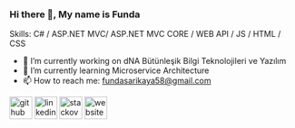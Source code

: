 ### Hi there 👋, My name is Funda

Skills: C# / ASP.NET MVC/ ASP.NET MVC CORE / WEB API / JS / HTML / CSS

- 🔭 I’m currently working on dNA Bütünleşik Bilgi Teknolojileri ve Yazılım 
- 🌱 I’m currently learning Microservice Architecture 
- 📫 How to reach me: fundasarikaya58@gmail.com 


[<img src='https://cdn.jsdelivr.net/npm/simple-icons@3.0.1/icons/github.svg' alt='github' height='40'>](https://github.com/https://github.com/fundasarikaya)  [<img src='https://cdn.jsdelivr.net/npm/simple-icons@3.0.1/icons/linkedin.svg' alt='linkedin' height='40'>](https://www.linkedin.com/in/funda-sar%C4%B1kaya-b2b444116/)  [<img src='https://cdn.jsdelivr.net/npm/simple-icons@3.0.1/icons/stackoverflow.svg' alt='stackoverflow' height='40'>](https://stackoverflow.com/users/https://stackoverflow.com/users/6334996/funda-sar%c4%b1kaya)  [<img src='https://cdn.jsdelivr.net/npm/simple-icons@3.0.1/icons/icloud.svg' alt='website' height='40'>](https://fundasarikaya.github.io/)  

